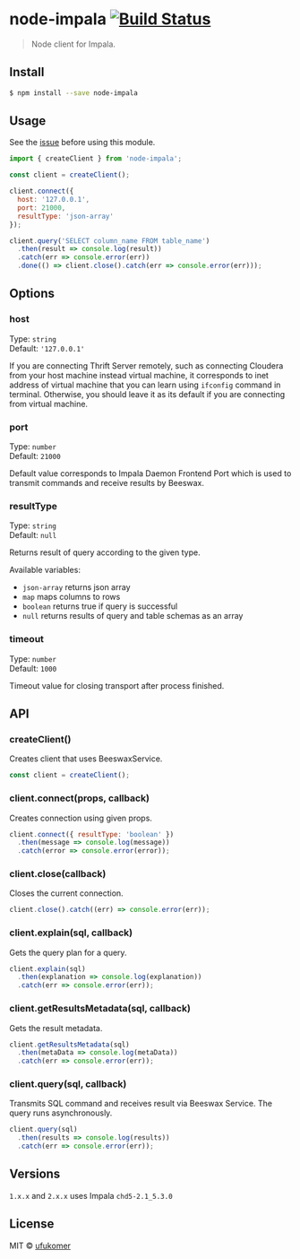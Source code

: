 # node-impala [![Build Status](https://travis-ci.org/ufukomer/node-impala.svg?branch=master)](https://travis-ci.org/ufukomer/node-impala)

> Node client for Impala.

## Install

```sh
$ npm install --save node-impala
```

## Usage

See the [issue](https://github.com/ufukomer/node-impala/issues/4) before using this module.

```js
import { createClient } from 'node-impala';

const client = createClient();

client.connect({
  host: '127.0.0.1',
  port: 21000,
  resultType: 'json-array'
});

client.query('SELECT column_name FROM table_name')
  .then(result => console.log(result))
  .catch(err => console.error(err))
  .done(() => client.close().catch(err => console.error(err)));
```

## Options

### host

Type: `string`<br>
Default: `'127.0.0.1'`

If you are connecting Thrift Server remotely, such as
connecting Cloudera from your host machine instead virtual
machine, it corresponds to inet address of virtual machine
that you can learn using `ifconfig` command in terminal.
Otherwise, you should leave it as its default if you are connecting from
virtual machine.

### port

Type: `number`<br>
Default: `21000`

Default value corresponds to Impala Daemon Frontend Port which
is used to transmit commands and receive results by Beeswax.

### resultType

Type: `string`<br>
Default: `null`

Returns result of query according to the given type.

Available variables:

- `json-array` returns json array
- `map` maps columns to rows
- `boolean` returns true if query is successful
- `null` returns results of query and table schemas as an array

### timeout

Type: `number`<br>
Default: `1000`

Timeout value for closing transport after process finished.

## API

### createClient()

Creates client that uses BeeswaxService.

```js
const client = createClient();
```

### client.connect(props, callback)

Creates connection using given props.

```js
client.connect({ resultType: 'boolean' })
  .then(message => console.log(message))
  .catch(error => console.error(error));
```

### client.close(callback)

Closes the current connection.

```js
client.close().catch((err) => console.error(err));
```

### client.explain(sql, callback)

Gets the query plan for a query.

```js
client.explain(sql)
  .then(explanation => console.log(explanation))
  .catch(err => console.error(err));
```

### client.getResultsMetadata(sql, callback)

Gets the result metadata.

```js
client.getResultsMetadata(sql)
  .then(metaData => console.log(metaData))
  .catch(err => console.error(err));
```

### client.query(sql, callback)

Transmits SQL command and receives result via Beeswax Service. The query runs asynchronously.

```js
client.query(sql)
  .then(results => console.log(results))
  .catch(err => console.error(err));
```

## Versions

`1.x.x` and `2.x.x` uses Impala `chd5-2.1_5.3.0`

## License

MIT © [ufukomer](http://ufukomer.com)
